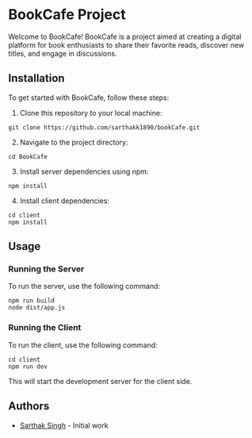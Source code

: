 # BookCafe Project

Welcome to BookCafe! BookCafe is a project aimed at creating a digital platform for book enthusiasts to share their favorite reads, discover new titles, and engage in discussions.

## Installation

To get started with BookCafe, follow these steps:

1. Clone this repository to your local machine:

```
git clone https://github.com/sarthakk1890/bookCafe.git
```

2. Navigate to the project directory:

```
cd BookCafe
```

3. Install server dependencies using npm:

```
npm install
```

4. Install client dependencies:

```
cd client
npm install
```

## Usage

### Running the Server

To run the server, use the following command:

```
npm run build
node dist/app.js
```

### Running the Client

To run the client, use the following command:

```
cd client
npm run dev
```

This will start the development server for the client side.


## Authors

- [Sarthak Singh](https://github.com/sarthakk1890) - Initial work
